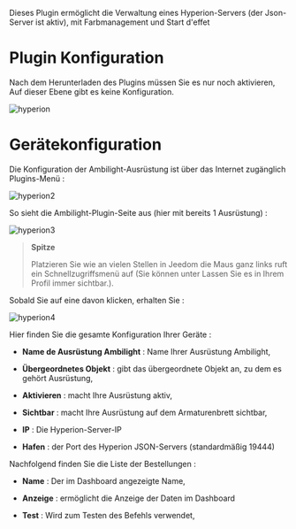Dieses Plugin ermöglicht die Verwaltung eines Hyperion-Servers (der
Json-Server ist aktiv), mit Farbmanagement und Start
d'effet

Plugin Konfiguration 
=======================

Nach dem Herunterladen des Plugins müssen Sie es nur noch aktivieren,
Auf dieser Ebene gibt es keine Konfiguration.

![hyperion](../images/hyperion.PNG)

Gerätekonfiguration 
=============================

Die Konfiguration der Ambilight-Ausrüstung ist über das Internet zugänglich
Plugins-Menü :

![hyperion2](../images/hyperion2.PNG)

So sieht die Ambilight-Plugin-Seite aus (hier mit bereits 1
Ausrüstung) :

![hyperion3](../images/hyperion3.PNG)

> **Spitze**
>
> Platzieren Sie wie an vielen Stellen in Jeedom die Maus ganz links
> ruft ein Schnellzugriffsmenü auf (Sie können unter
> Lassen Sie es in Ihrem Profil immer sichtbar.).

Sobald Sie auf eine davon klicken, erhalten Sie :

![hyperion4](../images/hyperion4.PNG)

Hier finden Sie die gesamte Konfiguration Ihrer Geräte :

-   **Name de Ausrüstung Ambilight** : Name Ihrer Ausrüstung
    Ambilight,

-   **Übergeordnetes Objekt** : gibt das übergeordnete Objekt an, zu dem es gehört
    Ausrüstung,

-   **Aktivieren** : macht Ihre Ausrüstung aktiv,

-   **Sichtbar** : macht Ihre Ausrüstung auf dem Armaturenbrett sichtbar,

-   **IP** : Die Hyperion-Server-IP

-   **Hafen** : der Port des Hyperion JSON-Servers (standardmäßig 19444)

Nachfolgend finden Sie die Liste der Bestellungen :

-   **Name** : Der im Dashboard angezeigte Name,

-   **Anzeige** : ermöglicht die Anzeige der Daten im Dashboard

-   **Test** : Wird zum Testen des Befehls verwendet,


